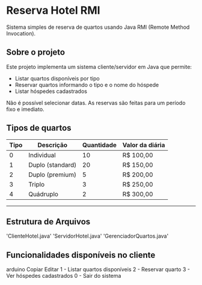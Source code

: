 # Reserva Hotel RMI

Sistema simples de reserva de quartos usando Java RMI (Remote Method Invocation).

## Sobre o projeto

Este projeto implementa um sistema cliente/servidor em Java que permite:

- Listar quartos disponíveis por tipo
- Reservar quartos informando o tipo e o nome do hóspede
- Listar hóspedes cadastrados

Não é possível selecionar datas. As reservas são feitas para um período fixo e imediato.

## Tipos de quartos

| Tipo | Descrição         | Quantidade | Valor da diária |
|------|-------------------|------------|-----------------|
| 0    | Individual         | 10         | R$ 100,00       |
| 1    | Duplo (standard)   | 20         | R$ 150,00       |
| 2    | Duplo (premium)    | 5          | R$ 200,00       |
| 3    | Triplo             | 3          | R$ 250,00       |
| 4    | Quádruplo          | 2          | R$ 300,00       |

---

## Estrutura de Arquivos

'ClienteHotel.java'
'ServidorHotel.java'
'GerenciadorQuartos.java'

## Funcionalidades disponíveis no cliente
arduino
Copiar
Editar
1 - Listar quartos disponíveis
2 - Reservar quarto
3 - Ver hóspedes cadastrados
0 - Sair do sistema

